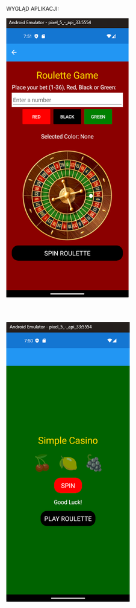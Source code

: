 WYGLĄD APLIKACJI:
<br><br>
![SPin](https://github.com/Adrien354/ProjektLitawaCasino/blob/main/images/roulette.png)

<br> <br>

![casino](https://github.com/Adrien354/ProjektLitawaCasino/blob/main/images/spin.png)
